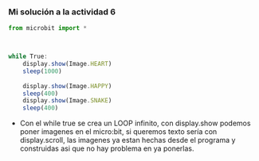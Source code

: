 <!-- Generando Salidas Visuales
Enunciado: experimenta con la pantalla LED del micro:bit para mostrar diferentes imágenes y texto.

Entrega:

Código que muestre al menos 3 imágenes o textos diferentes en la pantalla.
Explicación del funcionamiento -->

### Mi solución a la actividad 6

``` js
from microbit import *



while True:
    display.show(Image.HEART)
    sleep(1000)
    
    display.show(Image.HAPPY)
    sleep(400)
    display.show(Image.SNAKE)
    sleep(400)
```
- Con el while true se crea un LOOP infinito, con display.show podemos poner imagenes en el micro:bit, si queremos texto sería con display.scroll, las imagenes ya estan hechas desde el programa y construidas asi que no hay problema en ya ponerlas.
